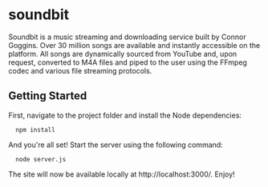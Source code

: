 # soundbit
Soundbit is a music streaming and downloading service built by Connor Goggins. Over
30 million songs are available and instantly accessible on the platform. All songs
are dynamically sourced from YouTube and, upon request, converted to M4A files and
piped to the user using the FFmpeg codec and various file streaming protocols.

## Getting Started
First, navigate to the project folder and install the Node dependencies:

      npm install

And you're all set! Start the server using the following command:

      node server.js

The site will now be available locally at http://localhost:3000/. Enjoy!
